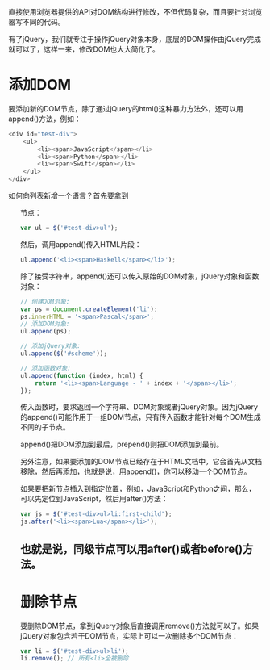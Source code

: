 直接使用浏览器提供的API对DOM结构进行修改，不但代码复杂，而且要针对浏览器写不同的代码。

有了jQuery，我们就专注于操作jQuery对象本身，底层的DOM操作由jQuery完成就可以了，这样一来，修改DOM也大大简化了。

# 添加DOM
要添加新的DOM节点，除了通过jQuery的html()这种暴力方法外，还可以用append()方法，例如：

```js
<div id="test-div">
    <ul>
        <li><span>JavaScript</span></li>
        <li><span>Python</span></li>
        <li><span>Swift</span></li>
    </ul>
</div>
```

如何向列表新增一个语言？首先要拿到<ul>节点：

```js
var ul = $('#test-div>ul');
```

然后，调用append()传入HTML片段：

```js
ul.append('<li><span>Haskell</span></li>');
```

除了接受字符串，append()还可以传入原始的DOM对象，jQuery对象和函数对象：

```js
// 创建DOM对象:
var ps = document.createElement('li');
ps.innerHTML = '<span>Pascal</span>';
// 添加DOM对象:
ul.append(ps);

// 添加jQuery对象:
ul.append($('#scheme'));

// 添加函数对象:
ul.append(function (index, html) {
    return '<li><span>Language - ' + index + '</span></li>';
});
```

传入函数时，要求返回一个字符串、DOM对象或者jQuery对象。因为jQuery的append()可能作用于一组DOM节点，只有传入函数才能针对每个DOM生成不同的子节点。

append()把DOM添加到最后，prepend()则把DOM添加到最前。

另外注意，如果要添加的DOM节点已经存在于HTML文档中，它会首先从文档移除，然后再添加，也就是说，用append()，你可以移动一个DOM节点。

如果要把新节点插入到指定位置，例如，JavaScript和Python之间，那么，可以先定位到JavaScript，然后用after()方法：

```js
var js = $('#test-div>ul>li:first-child');
js.after('<li><span>Lua</span></li>');
```

也就是说，同级节点可以用after()或者before()方法。
---
# 删除节点
要删除DOM节点，拿到jQuery对象后直接调用remove()方法就可以了。如果jQuery对象包含若干DOM节点，实际上可以一次删除多个DOM节点：

```js
var li = $('#test-div>ul>li');
li.remove(); // 所有<li>全被删除
```